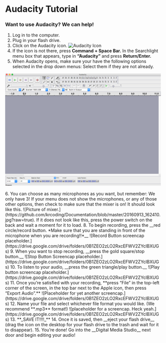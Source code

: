 # Audacity Tutorial
### Want to use Audacity? We can help!

1. Log in to the computer.
2. Plug in your flash drive.
3. Click on the Audacity icon.
![Audacity Icon](https://files.fosswire.com/2007/10/audacity.png)
4. If the icon is not there, press __Command + Space Bar.__ In the Searchlight menu box that appears, type in __“Audacity”__ and press __Return/Enter.__
5. When Audacity opens, make sure your have the following options selected in the drop down menus: Select them if they are not already.
<p><img src="https://github.com/krcoding/Documentation/blob/master/Screen%20Shot%202016-09-13%20at%202.46.07%20PM.png?raw=true"></p>
6. You can choose as many microphones as you want, but remember: We only have 3! If your menu does not show the microphones, or any of those other options, then check to make sure that the mixer is on! It should look like this.
![Picture of mixer.](https://github.com/krcoding/Documentation/blob/master/20160913_162410.jpg?raw=true).
If it does not look like this, press the power switch on the back and wait a moment for it to load.
8. To begin recording, press the __red circle/record button. *Make sure that you are standing in front of the microphone when you are recording!!*__  ![Record Button screencap placeholder.](https://drive.google.com/drive/folders/0B1ZEO2zLO2RxcEFWV2ZYclBXUGs)
9.  When you want to stop recording, __press the gold square/stop button.__ ![Stop Button Screencap placeholder.](https://drive.google.com/drive/folders/0B1ZEO2zLO2RxcEFWV2ZYclBXUGs)
10.  To listen to your audio, __press the green triangle/play button.__ ![Play button screencap placeholder.](https://drive.google.com/drive/folders/0B1ZEO2zLO2RxcEFWV2ZYclBXUGs)
11.  Once you’re satisfied with your recording, **press “File” in the top-left corner of the screen, in the top bar next to the Apple icon, then press “Export Audio”.** ![Placeholder for yet another screencap.](https://drive.google.com/drive/folders/0B1ZEO2zLO2RxcEFWV2ZYclBXUGs)
12.  Name your file and select whichever file format you would like. (We recommend **.mp3** format!) ![placeholder for a screencap. Heck yeah.](https://drive.google.com/drive/folders/0B1ZEO2zLO2RxcEFWV2ZYclBXUGs)
13.  **_SAVE IT!!!!_**
14.  Once it is saved, then __eject your flash drive__ (drag the icon on the desktop for your flash drive to the trash and wait for it to disappear).
15.  You’re done! Go into the __Digital Media Studio__ next door and begin editing your audio!
